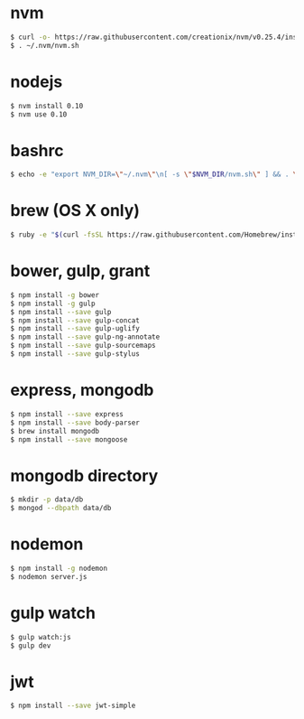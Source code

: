 # nvm
```sh
$ curl -o- https://raw.githubusercontent.com/creationix/nvm/v0.25.4/install.sh | bash
$ . ~/.nvm/nvm.sh
```

# nodejs
```sh
$ nvm install 0.10
$ nvm use 0.10
```

# bashrc
```sh
$ echo -e "export NVM_DIR=\"~/.nvm\"\n[ -s \"$NVM_DIR/nvm.sh\" ] && . \"$NVM_DIR/nvm.sh\"\nnvm use 0.10" >> ~/.bash_profile
```

# brew (OS X only)
```sh
$ ruby -e "$(curl -fsSL https://raw.githubusercontent.com/Homebrew/install/master/install)"
```

# bower, gulp, grant
```sh
$ npm install -g bower
$ npm install -g gulp
$ npm install --save gulp
$ npm install --save gulp-concat
$ npm install --save gulp-uglify
$ npm install --save gulp-ng-annotate
$ npm install --save gulp-sourcemaps
$ npm install --save gulp-stylus
```

# express, mongodb
```sh
$ npm install --save express
$ npm install --save body-parser
$ brew install mongodb
$ npm install --save mongoose
```

# mongodb directory
```sh
$ mkdir -p data/db
$ mongod --dbpath data/db
```

# nodemon
```sh
$ npm install -g nodemon
$ nodemon server.js
```

# gulp watch
```sh
$ gulp watch:js
$ gulp dev
```

# jwt
```sh
$ npm install --save jwt-simple
```

